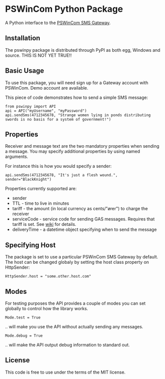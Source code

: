 PSWinCom Python Package
=======================

A Python interface to the [PSWinCom SMS Gateway](http://pswin.com/english/products/gateway).

Installation
------------

The pswinpy package is distributed through PyPI as both egg, Windows and source. THIS IS NOT YET TRUE!!

Basic Usage
-----------
To use this package, you will need sign up for a Gateway account with PSWinCom. Demo account are available.

This piece of code demonstrates how to send a simple SMS message:

    from pswinpy import API
    api = API("myUsername", "myPassword")
    api.sendSms(4712345678, "Strange women lying in ponds distributing swords is no basis for a system of government!")

Properties
----------
Receiver and message text are the two mandatory properties when sending a message. You may specify additional properties by using named arguments.

For instance this is how you would specify a sender:

    api.sendSms(4712345678, "It's just a flesh wound.", sender="BlackKnight")

Properties currently supported are:

* sender
* TTL - time to live in minutes
* tariff - the amount (in local currency as cents/"&oslash;rer") to charge the receiver
* serviceCode - service code for sending GAS messages. Requires that tariff is set. See [wiki](http://wiki.pswin.com/CPA-Goods-and-Services.ashx) for details.
* deliveryTime - a datetime object specifying when to send the message

Specifying Host
---------------
The package is set to use a particular PSWinCom SMS Gateway by default. The host can be changed globaly by setting the host class property on HttpSender:

    HttpSender.host = "some.other.host.com"

Modes
-----
For testing purposes the API provides a couple of modes you can set globally to control how the library works.

    Mode.test = True

.. will make you use the API without actually sending any messages.

    Mode.debug = True

.. will make the API output debug information to standard out.

License
-------
This code is free to use under the terms of the MIT license.

